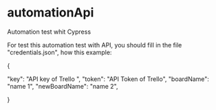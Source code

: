 # automationApi
Automation test whit Cypress

For test this automation test with API, you should fill in the file "credentials.json", how this example:

{

  "key": "API  key of Trello ",
  "token": "API Token of Trello",
  "boardName": "name 1",
  "newBoardName": "name 2",

}